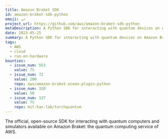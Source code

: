 ```yaml
---
title: Amazon Braket SDK
id: amazon-braket-sdk-python
emoji: ☁️⚛️
project_url: https://github.com/aws/amazon-braket-sdk-python
metaDescription: A Python SDK for interacting with quantum devices on Amazon Braket.
date: 2023-05-25
summary: A Python SDK for interacting with quantum devices on Amazon Braket.
tags:
  - AWS
  - cloud
  - run-on-hardware
bounties:
  - issue_num: 553
    value: 75
  - issue_num: 72
    value: 200
    repo: aws/amazon-braket-ocean-plugin-python
  - issue_num: 320
    value: 50
  - issue_num: 137
    value: 75
    repo: mit-han-lab/torchquantum
---
```


The official, open-source SDK for interacting with quantum computers and simulators available on Amazon Braket: the quantum computing service of AWS.
